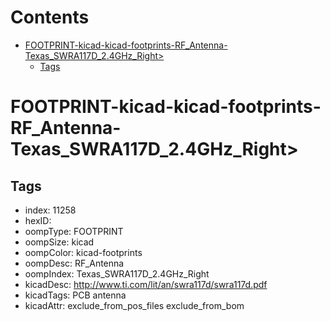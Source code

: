 



Contents
========

* [FOOTPRINT-kicad-kicad-footprints-RF_Antenna-Texas_SWRA117D_2.4GHz_Right>](#footprint-kicad-kicad-footprints-rf_antenna-texas_swra117d_24ghz_right)
	* [Tags](#tags)

# FOOTPRINT-kicad-kicad-footprints-RF_Antenna-Texas_SWRA117D_2.4GHz_Right>

## Tags

- index: 11258
- hexID: 
- oompType: FOOTPRINT
- oompSize: kicad
- oompColor: kicad-footprints
- oompDesc: RF_Antenna
- oompIndex: Texas_SWRA117D_2.4GHz_Right
- kicadDesc: http://www.ti.com/lit/an/swra117d/swra117d.pdf
- kicadTags: PCB antenna
- kicadAttr: exclude_from_pos_files exclude_from_bom
